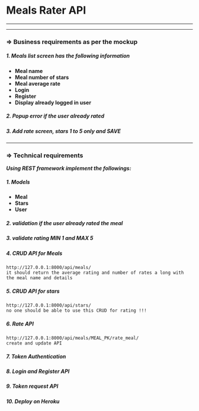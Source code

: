 # Meals Rater API

---

---

### => Business requirements as per the mockup

##### 1. Meals list screen has the following information

- **Meal name**
- **Meal number of stars**
- **Meal average rate**
- **Login**
- **Register**
- **Display already logged in user**

##### 2. Popup error if the user already rated

##### 3. Add rate screen, stars 1 to 5 only and SAVE

---

### => Technical requirements

**_Using REST framework implement the followings:_**

##### 1. Models

- **Meal**
- **Stars**
- **User**

##### 2. validation if the user already rated the meal

##### 3. validate rating MIN 1 and MAX 5

##### 4. CRUD API for Meals

    http://127.0.0.1:8000/api/meals/
    it should return the average rating and number of rates a long with the meal name and details

##### 5. CRUD API for stars

    http://127.0.0.1:8000/api/stars/
    no one should be able to use this CRUD for rating !!!

##### 6. Rate API

    http://127.0.0.1:8000/api/meals/MEAL_PK/rate_meal/
    create and update API

##### 7. Token Authentication

##### 8. Login and Register API

##### 9. Token request API

##### 10. Deploy on Heroku
